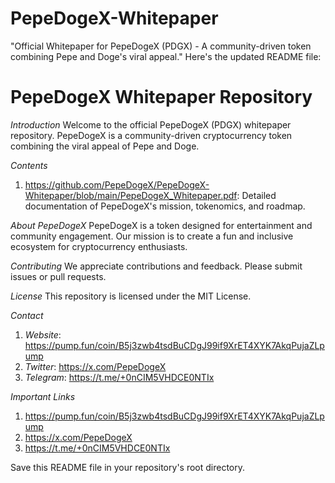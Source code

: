 # PepeDogeX-Whitepaper
"Official Whitepaper for PepeDogeX (PDGX) - A community-driven token combining Pepe and Doge's viral appeal."
Here's the updated README file:

# PepeDogeX Whitepaper Repository
*Introduction*
Welcome to the official PepeDogeX (PDGX) whitepaper repository. PepeDogeX is a community-driven cryptocurrency token combining the viral appeal of Pepe and Doge.

*Contents*
1. https://github.com/PepeDogeX/PepeDogeX-Whitepaper/blob/main/PepeDogeX_Whitepaper.pdf: Detailed documentation of PepeDogeX's mission, tokenomics, and roadmap.

*About PepeDogeX*
PepeDogeX is a token designed for entertainment and community engagement. Our mission is to create a fun and inclusive ecosystem for cryptocurrency enthusiasts.

*Contributing*
We appreciate contributions and feedback. Please submit issues or pull requests.

*License*
This repository is licensed under the MIT License.

*Contact*
1. *Website*: https://pump.fun/coin/B5j3zwb4tsdBuCDgJ99if9XrET4XYK7AkqPujaZLpump
2. *Twitter*: https://x.com/PepeDogeX
3. *Telegram*: https://t.me/+0nCIM5VHDCE0NTIx

*Important Links*
1. https://pump.fun/coin/B5j3zwb4tsdBuCDgJ99if9XrET4XYK7AkqPujaZLpump
2. https://x.com/PepeDogeX
3. https://t.me/+0nCIM5VHDCE0NTIx

Save this README file in your repository's root directory.
